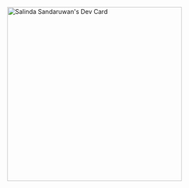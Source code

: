 <a href="https://app.daily.dev/SalindaSanru"><img src="https://api.daily.dev/devcards/863eec8dea2f4ad99ddd822befb17a4b.png?r=cwu" width="400" alt="Salinda Sandaruwan's Dev Card"/></a>
